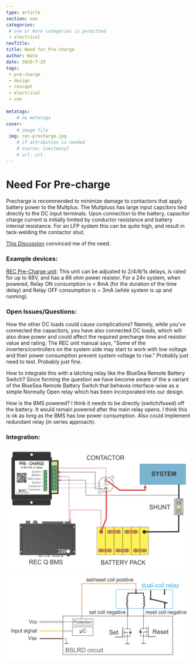 ```yaml
---
type: article
section: van
categories: 
 # one or more categories is permitted
 - electrical
navTitle: 
title: Need for Pre-charge
author: Nate
date: 2020-7-25
tags:
 - pre-charge
 - design
 - concept
 - electrical
 - van

metatags:
	# no metatags
cover: 
	# image file
 img: rec-precharge.jpg
	# if attribution is needed
	# source: [vecteezy]
	# url: url
---
```



# Need For Pre-charge

Precharge is recommended to minimize damage to contactors that apply battery power to the Multplus.  The Multpluss has large input capcitors tied directly to the DC input terminals.  Upon connection to the battery, capacitor charge current is initially limited by conductor resistance and battery internal resistance.  For an LFP system this can be quite high, and result in tack-welding the contactor shut.

[This Discussion](https://community.victronenergy.com/questions/13165/multiplus-123000120-50-120v-inrush-current-on-init.html) convinced me of the need.

### Example devices:

[REC Pre-Charge unit](UserManualPrechargeNew.pdf): This unit can be adjusted to 2/4/8/1s delays, is rated for up to 68V, and has a 66 ohm power resistor.  For a 24v system, when powered, Relay ON consumption is < 8mA (for the duration of the time delay) and Relay OFF consumption is ~ 3mA (while system is up and running).

### Open Issues/Questions:

How the other DC loads could cause complications?  Namely, while you've connected the capacitors, you have also connected DC loads, which will also draw power and could affect the required precharge time and resistor value and rating.  The REC unit manual says, "Some of the inverters/controllers on the system side may start to work with low voltage and their power consumption prevent system voltage to rise."  Probably just need to test.  Probably just fine.

How to integrate this with a latching relay like the BlueSea Remote Battery Switch?  Since forming the question we have become aware of the a variant of the BlueSea Remote Battery Switch that behaves interface-wise as a simple Normally Open relay which has been incorporated into our design.

How is the BMS powered?  I think it needs to be directly (switch/fused) off the battery.  It would remain powered after the main relay opens.  I think this is ok as long as the BMS has low power consumption.  Also could implement redundant relay (in series approach).





### Integration:

![REC Pre-Charge Wiring](rec_precharge_wiring.png)

![Latching Relay Driver](rec_latching_relay_driver.png)

